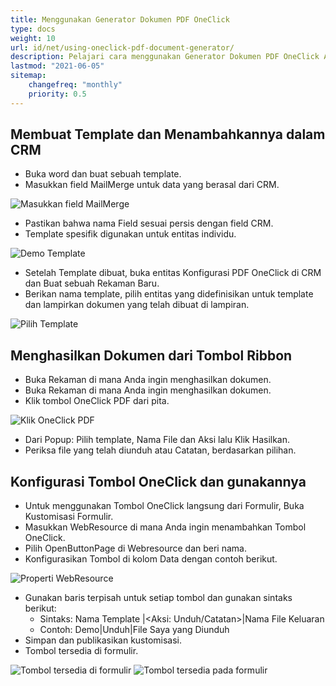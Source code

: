 ```yaml
---
title: Menggunakan Generator Dokumen PDF OneClick
type: docs
weight: 10
url: id/net/using-oneclick-pdf-document-generator/
description: Pelajari cara menggunakan Generator Dokumen PDF OneClick Aspose.PDF di Microsoft Dynamics
lastmod: "2021-06-05"
sitemap:
    changefreq: "monthly"
    priority: 0.5
---
```


## Membuat Template dan Menambahkannya dalam CRM

- Buka word dan buat sebuah template.
- Masukkan field MailMerge untuk data yang berasal dari CRM.

![Masukkan field MailMerge](using-oneclick-pdf-document-generator_1.png)

- Pastikan bahwa nama Field sesuai persis dengan field CRM.
- Template spesifik digunakan untuk entitas individu.

![Demo Template](using-oneclick-pdf-document-generator_2.png)

- Setelah Template dibuat, buka entitas Konfigurasi PDF OneClick di CRM dan Buat sebuah Rekaman Baru.
- Berikan nama template, pilih entitas yang didefinisikan untuk template dan lampirkan dokumen yang telah dibuat di lampiran.

![Pilih Template](using-oneclick-pdf-document-generator_3.png)

## Menghasilkan Dokumen dari Tombol Ribbon

- Buka Rekaman di mana Anda ingin menghasilkan dokumen.
- Buka Rekaman di mana Anda ingin menghasilkan dokumen.
- Klik tombol OneClick PDF dari pita.

![Klik OneClick PDF](using-oneclick-pdf-document-generator_4.png)

- Dari Popup: Pilih template, Nama File dan Aksi lalu Klik Hasilkan.
- Periksa file yang telah diunduh atau Catatan, berdasarkan pilihan.

## Konfigurasi Tombol OneClick dan gunakannya

- Untuk menggunakan Tombol OneClick langsung dari Formulir, Buka Kustomisasi Formulir.
- Masukkan WebResource di mana Anda ingin menambahkan Tombol OneClick.
- Pilih OpenButtonPage di Webresource dan beri nama.
- Konfigurasikan Tombol di kolom Data dengan contoh berikut.

![Properti WebResource](using-oneclick-pdf-document-generator_5.png)

- Gunakan baris terpisah untuk setiap tombol dan gunakan sintaks berikut:
  - Sintaks: Nama Template |<Aksi: Unduh/Catatan>|Nama File Keluaran
  - Contoh: Demo|Unduh|File Saya yang Diunduh
- Simpan dan publikasikan kustomisasi.
- Tombol tersedia di formulir.

![Tombol tersedia di formulir](using-oneclick-pdf-document-generator_6.png)
![Tombol tersedia pada formulir](using-oneclick-pdf-document-generator_6.png)
